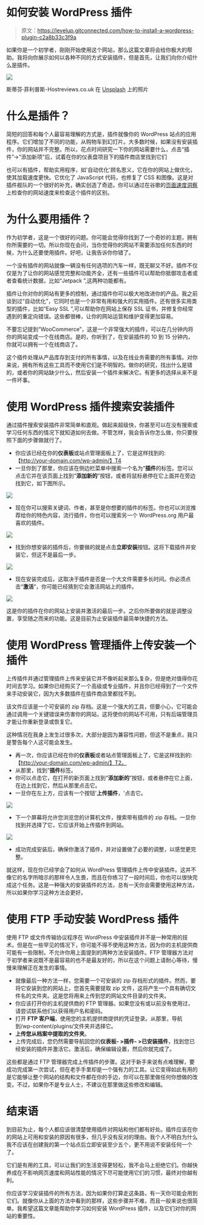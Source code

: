 # 如何安装 WordPress 插件

> 原文：<https://levelup.gitconnected.com/how-to-install-a-wordpress-plugin-c2a8b33c3f9a>

如果你是一个初学者，刚刚开始使用这个网站，那么这篇文章将会给你极大的帮助。我将向你展示如何以各种不同的方式安装插件，但是首先，让我们向你介绍什么是插件。

![](img/e52187f8397e835171f94c4cb4581c96.png)

斯蒂芬·菲利普斯-Hostreviews.co.uk 在 [Unsplash](https://unsplash.com?utm_source=medium&utm_medium=referral) 上的照片

# 什么是插件？

简短的回答和每个人最容易理解的方式是，插件就像你的 WordPress 站点的应用程序。它们增加了不同的功能，从购物车到幻灯片。大多数时候，如果没有安装插件，你的网站并不完整。所以，花点时间研究一下你的网站需要什么，点击“插件”->“添加新项”后，试着在你的仪表盘项目下的插件商店里找到它们

也可以有插件，帮助实用程序，如'自动优化'顾名思义，它在你的网站上做优化，使其加载速度更快。它优化了 JavaScript 代码，也修复了 CSS 和图像。这是对插件舰队的一个很好的补充，确实创造了奇迹。你可以通过在谷歌的[页面速度洞察](https://developers.google.com/speed/pagespeed/insights/)上检查你的网站速度来检查这个插件的区别。

# **为什么要用插件？**

作为初学者，这是一个很好的问题。你可能会觉得你找到了一个奇妙的主题，拥有你所需要的一切。所以你现在会问，当你觉得你的网站不需要添加任何东西的时候，为什么还要使用插件。好吧，让我告诉你你错了。

一个没有插件的网站就像一辆没有任何选项的汽车一样，既无聊又不好。插件不仅仅是为了让你的网站感觉完整和功能齐全，还有一些插件可以帮助你抵御攻击者或者查看统计数据，比如“Jetpack ”,这两种功能都有。

插件让你对你的网站有更多的控制，通过插件你可以极大地改进你的产品。我之前谈到过“自动优化”，它同时也是一个非常有用和强大的实用插件。还有很多实用类型的插件，比如“Easy SSL ”,可以帮助你在网站上保存 SSL 证书，并修复你经常遇到的重定向错误。这些都很棒，让你的网站运营和维护变得更加容易。

不要忘记提到“WooCommerce”，这是一个非常强大的插件，可以在几分钟内将你的网站变成一个在线商店。是的，你听到了，在安装插件的 10 到 15 分钟内，你就可以拥有一个在线商店了。

这个插件处理从产品库存到支付的所有事情，以及在线业务需要的所有事情。对你来说，拥有所有这些工具而不使用它们是不明智的。做你的研究，找出什么是错的，或者你的网站缺少什么，然后安装一个插件来解决它。有更多的选择从来不是一件坏事。

# **使用 WordPress 插件搜索安装插件**

通过插件搜索安装插件非常简单和直观。做起来超级快，你甚至可以在没有搜索或学习任何东西的情况下就知道如何去做。不管怎样，我会告诉你怎么做，你只要按照下面的步骤做就行了。

*   你应该已经在你的**仪表板**或站点管理面板上了，它是这样找到的:【http://your-domain.com/wp-admin/】T4
*   一旦你到了那里，你应该在侧边栏菜单中搜索一个名为“**插件**的标签。您可以点击它并在该页面上找到“**添加新的**”按钮，或者将鼠标悬停在它上面并在旁边找到它，如下图所示。

![](img/256c644250866e96ef15ea9c9cb37664.png)

*   现在你可以搜索关键词、作者，甚至是你想要的插件的标签。你也可以浏览推荐给你的特色内容，流行插件，你也可以搜索另一个 WordPress.org 用户最喜欢的插件。

![](img/1a4136def8dc742019becac5eb04d922.png)

*   找到你想安装的插件后，你要做的就是点击**立即安装**按钮。这将下载插件并安装它，但这不是最后一步。

![](img/a95b5bd89989a170475066e24b390ce2.png)

*   现在安装完成后，这取决于插件是否是一个大文件需要多长时间。你必须点击“**激活**”，你可能已经猜到它会激活网站上的插件。

![](img/b273af92bb1f90b2e39ca51e55244ed9.png)

这是你的插件在你的网站上安装并激活的最后一步。之后你所要做的就是调整设置，享受随之而来的功能。这是目前为止安装插件最简单快捷的方法。

# **使用 WordPress 管理插件上传安装一个插件**

上传插件并通过管理插件上传来安装它并不像听起来那么复杂，但是绝对值得你花时间去学习。如果你已经购买了一个高级或专业插件，并且你已经得到了一个文件来手动安装它，因为大多数插件在插件商店里都找不到。

该文件应该是一个可安装的 zip 存档。这是一个强大的工具，但要小心，它可能会通过调用一个关键错误来伤害你的网站，这将使你的网站不可用，只有后端管理员才能让你重新登录或恢复它。

这种情况在我身上发生过很多次，大部分是因为兼容性问题，但这不是重点，我只是警告每个人这可能会发生。

*   再一次，你应该已经在你的**仪表板**或者站点管理面板上了，它是这样找到的:【http://your-domain.com/wp-admin/】T2。
*   从那里，找到“**插件**标签。
*   你可以点击它，在打开的新页面上找到“**添加新的**”按钮，或者悬停在它上面，在边上找到它，然后从那里点击它。
*   一旦你在左上方，应该有一个按钮'**上传插件**，'点击它。

![](img/13c98bc2518b373f2554ddf1e0d7c108.png)

*   下一个屏幕将允许您浏览您的计算机文件，搜索带有插件的 zip 存档。一旦你找到并选择了它，它应该开始上传插件到网站。‎‎‎‎

![](img/83937394f8cce3ce66052bbb77b2ad51.png)

*   成功完成安装后，确保你激活了插件，并对设置做了必要的调整，以感觉更完整。

就这样，现在你已经学会了如何从 WordPress 管理插件上传中安装插件。这并不像它的名字所暗示的那样令人生畏，而且在你练习了一段时间后，你也可以很快完成这个任务。这是一种强大的安装插件的方法，总有一天你会需要使用这种方法，所以如果你学习这种方法会更好。

# **使用 FTP 手动安装 WordPress 插件**

使用 FTP 或文件传输协议程序在 WordPress 中安装插件并不是一种常用的技术。但是在一些罕见的情况下，你可能不得不使用这种方法，因为你的主机提供商可能有一些限制，不允许你用上面提到的两种方法安装插件。FTP 管理器方法对于初学者来说既不是最容易的也不是最友好的，所以在这个问题上请耐心等待，慢慢来理解正在发生的事情。

*   就像最后一种方法一样，您需要一个可安装的 zip 存档形式的插件。然而，要将它安装到您的网站上，您首先需要提取 zip 文件，这将产生一个具有确切文件名的文件夹。这是您将用来上传到您的网站文件目录的文件夹。
*   你应该打开你的主机提供商的 FTP 管理器。如果您没有或以前没有使用过，请尝试联系他们以获得用户名和密码。
*   打开 **FTP 客户端**，使用您的主机提供商提供的凭证登录。从那里，导航到/wp-content/plugins/文件夹并选择它。
*   **上传您从档案中提取的文件夹**。
*   上传完成后，您仍然需要导航回您的**仪表板- >插件- >已安装插件**，找到您已经安装的插件并激活它。激活后，确保编辑设置，然后你就完成了。

这些都是通过 FTP 管理器完成上传插件的步骤。这对于新手来说有点难理解，要成功完成第一次尝试，但在老手手里却是一个强有力的工具。让它变得如此有用的是它能够让整个网站的结构和文件都在你的手边，你可以在那里做任何你想做的改变。不过，如果你不是专业人士，不建议在那里做这些修改和编辑。

# **结束语**

到目前为止，每个人都应该很清楚使用插件对网站和他们都有好处。插件应该在你的网站上可用和安装的原因有很多，但几乎没有反对的理由。我个人不明白为什么我不应该在创建我的第一个站点后立即安装至少五个，更不用说不安装任何一个了。

它们是有用的工具，可以让我们的生活变得更轻松，我不会马上拒绝它们。你越快养成在不影响网页速度和网站性能的情况下尽可能使用它们的习惯，最终对你越有利。

你应该学习安装插件的所有方法，因为如果你打算走这条路，有一天你可能会用到它们。就像你从上面的方法中看到的那样，这些步骤并不难，而且一般来说也很简单。我希望这篇文章能帮助你学习如何安装 WordPress 插件，以及它们对你的网站的重要性。